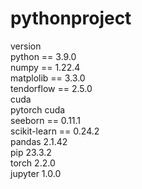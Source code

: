 # pythonproject
 
version  
python == 3.9.0  
numpy == 1.22.4  
matplolib == 3.3.0  
tendorflow == 2.5.0  
cuda  
pytorch cuda  
seeborn == 0.11.1  
scikit-learn ==  0.24.2  
pandas      2.1.42  
pip	        23.3.2	  
torch	    2.2.0	  
jupyter	    1.0.0	
